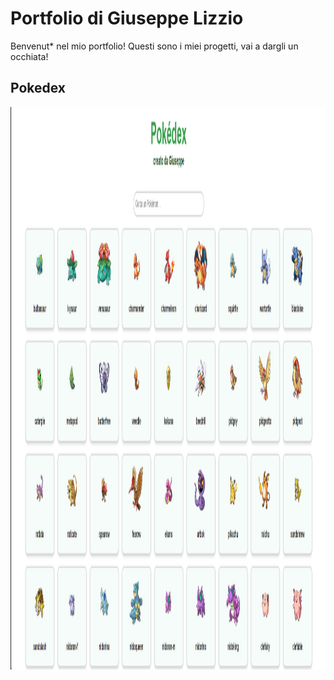 # Portfolio di Giuseppe Lizzio

Benvenut* nel mio portfolio! Questi sono i miei progetti, vai a dargli un occhiata!

## Pokedex
<img src="Screenshot_Pokedex.png" alt="Screenshot_Pokedex" width="1200" height="900">
